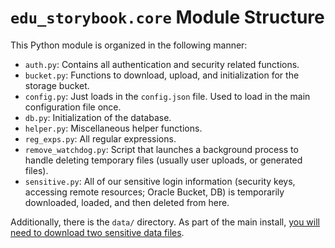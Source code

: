 # `edu_storybook.core` Module Structure

This Python module is organized in the following manner:

 - `auth.py`: Contains all authentication and security related functions.
 - `bucket.py`: Functions to download, upload, and initialization for the storage bucket.
 - `config.py`: Just loads in the `config.json` file. Used to load in the main configuration file once.
 - `db.py`: Initialization of the database.
 - `helper.py`: Miscellaneous helper functions.
 - `reg_exps.py`: All regular expressions.
 - `remove_watchdog.py`: Script that launches a background process to handle deleting temporary files (usually user uploads, or generated files).
 - `sensitive.py`: All of our sensitive login information (security keys, accessing remote resources; Oracle Bucket, DB) is temporarily downloaded, loaded, and then deleted from here.

Additionally, there is the `data/` directory. 
As part of the main install, [you will need to download two sensitive data files](data/README.md).

